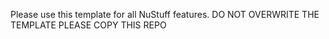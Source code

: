 Please use this template for all NuStuff features.  DO NOT OVERWRITE THE TEMPLATE PLEASE COPY THIS REPO

